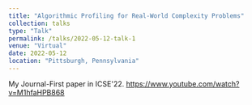 ```yaml
---
title: "Algorithmic Profiling for Real-World Complexity Problems"
collection: talks
type: "Talk"
permalink: /talks/2022-05-12-talk-1
venue: "Virtual"
date: 2022-05-12
location: "Pittsburgh, Pennsylvania"
---
```


My Journal-First paper in ICSE'22.
https://www.youtube.com/watch?v=M1hfaHPB868
